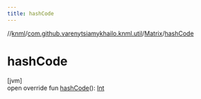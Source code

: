 ```yaml
---
title: hashCode
---
```

//[knml](../../../index.html)/[com.github.varenytsiamykhailo.knml.util](../index.html)/[Matrix](index.html)/[hashCode](hash-code.html)



# hashCode



[jvm]\
open override fun [hashCode](hash-code.html)(): [Int](https://kotlinlang.org/api/latest/jvm/stdlib/kotlin/-int/index.html)




